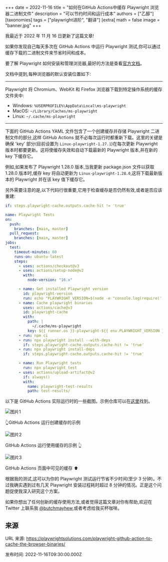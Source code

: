 +++
date = 2022-11-16
title = "如何在GitHub Actions中缓存 Playwright 浏览器二进制文件"
description = "可以节约时间和运行成本"
authors = ["乙醇"]
[taxonomies]
tags = ["playwright进阶", "翻译"]
[extra]
math = false
image = "banner.jpg"
+++

我最近于 2022 年 11 月 16 日更新了这篇文章!

如果你发现自己每天多次在 GitHub Actions 中运行 Playwright 测试,你可以通过缓存下载的二进制文件来节省时间和成本。

要了解 Playwright 如何安装和管理浏览器,最好的方法是查看[官方文档](https://playwright.dev/docs/browsers#managing-browser-binaries)。

文档中提到,每种浏览器的默认安装位置如下:

---

Playwright 将 Chromium、WebKit 和 Firefox 浏览器下载到特定操作系统的缓存文件夹中:

- Windows: `%USERPROFILE%\AppData\Local\ms-playwright`
- MacOS: `~/Library/Caches/ms-playwright`
- Linux: `~/.cache/ms-playwright`

---

下面的 GitHub Actions YAML 文件包含了一个创建缓存并存储 Playwright 二进制文件的部分,这样 GitHub Actions 就不必每次运行时都重新下载。这里的关键是确保 'key' 部分(目前设置为 `Linux-playwright-1.27.1`)在每次更新 Playwright 版本时都要更新。这将使缓存失效和自动下载最新的 Playwright 版本,并在新的 key 下缓存它。

例如,如果发布了 Playwright 1.28.0 版本,当我更新 package.json 文件以获取 1.28.0 版本时,缓存 key 将自动更新为 `Linux-playwright-1.28.0`,这将下载最新版本的 Playwright 并在该 key 值下缓存它。

另外需要注意的是,以下代码行很重要,它用于检查缓存是否仍然有效,或者是否应该重建:

```yaml
if: steps.playwright-cache.outputs.cache-hit != 'true'
```

```yaml
name: Playwright Tests
on:
  push:
    branches: [main, master]
  pull_request:
    branches: [main, master]
jobs:
  test:
    timeout-minutes: 60
    runs-on: ubuntu-latest
    steps:
      - uses: actions/checkout@v3
      - uses: actions/setup-node@v2
        with:
          node-version: "16.x"

      - name: Get installed Playwright version
        id: playwright-version
        run: echo "PLAYWRIGHT_VERSION=$(node -e "console.log(require('./package-lock.json').dependencies['@playwright/test'].version)")" >> $GITHUB_ENV
      - name: Cache playwright binaries
        uses: actions/cache@v3
        id: playwright-cache
        with:
          path: |
            ~/.cache/ms-playwright
          key: ${{ runner.os }}-playwright-${{ env.PLAYWRIGHT_VERSION }}
      - run: npm ci
      - run: npx playwright install --with-deps
        if: steps.playwright-cache.outputs.cache-hit != 'true'
      - run: npx playwright install-deps
        if: steps.playwright-cache.outputs.cache-hit != 'true'

      - name: Run Playwright tests
        run: npx playwright test
      - uses: actions/upload-artifact@v2
        if: always()
        with:
          name: playwright-test-results
          path: test-results/
```

以下是 GitHub Actions 实际运行时的一些截图。示例仓库可以在[这里](https://github.com/BMayhew/new-playwright-init/actions)找到。

![图片1](https://playwrightsolutions.com/content/images/2022/11/image-6.png)

👆GitHub Actions 运行创建缓存的示例

![图片2](https://playwrightsolutions.com/content/images/2022/11/image-7.png)

GitHub Actions 运行使用缓存的示例 👆

![图片3](https://playwrightsolutions.com/content/images/2022/11/image-8.png)

GitHub Actions 页面中可见的缓存 ⬆️

根据我的测试,这可以为你的 Playwright 测试运行节省不少时间(至少 3 分钟)。不过我确实遇到过有几天 Playwright 安装过程耗时超过 8 分钟的情况。正是这个问题促使我深入研究这个方案。

如果你想出了任何创新的缓存使用方法,或者觉得这篇文章对你有帮助,欢迎在 Twitter 上联系我 [@butchmayhew](https://twitter.com/ButchMayhew),或者考虑给我买杯咖啡。

## 来源

URL 来源: https://playwrightsolutions.com/playwright-github-action-to-cache-the-browser-binaries/

发布时间: 2022-11-16T09:30:00.000Z
